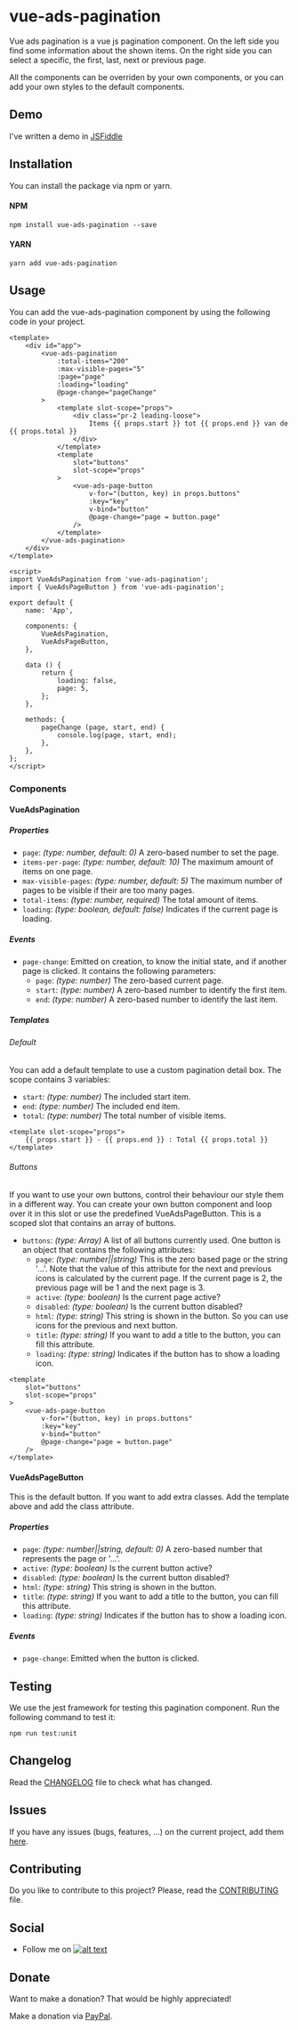 # vue-ads-pagination

Vue ads pagination is a vue js pagination component. 
On the left side you find some information about the shown items.
On the right side you can select a specific, the first, last, next or previous page.

All the components can be overriden by your own components, 
or you can add your own styles to the default components.

## Demo

I've written a demo in [JSFiddle](https://jsfiddle.net/arnedesmedt/18n9k6vm)

## Installation

You can install the package via npm or yarn.

#### NPM

```npm install vue-ads-pagination --save```

#### YARN

```yarn add vue-ads-pagination```

## Usage

You can add the vue-ads-pagination component by using the following code in your project.

```vue
<template>
    <div id="app">
        <vue-ads-pagination
            :total-items="200"
            :max-visible-pages="5"
            :page="page"
            :loading="loading"
            @page-change="pageChange"
        >
            <template slot-scope="props">
                <div class="pr-2 leading-loose">
                    Items {{ props.start }} tot {{ props.end }} van de {{ props.total }}
                </div>
            </template>
            <template
                slot="buttons"
                slot-scope="props"
            >
                <vue-ads-page-button
                    v-for="(button, key) in props.buttons"
                    :key="key"
                    v-bind="button"
                    @page-change="page = button.page"
                />
            </template>
        </vue-ads-pagination>
    </div>
</template>

<script>
import VueAdsPagination from 'vue-ads-pagination';
import { VueAdsPageButton } from 'vue-ads-pagination';

export default {
    name: 'App',
    
    components: {
        VueAdsPagination,
        VueAdsPageButton,
    },

    data () {
        return {
            loading: false,
            page: 5,
        };
    },

    methods: {
        pageChange (page, start, end) {
            console.log(page, start, end);
        },
    },
};
</script>
```

### Components

#### VueAdsPagination

##### Properties

- `page`: *(type: number, default: 0)* A zero-based number to set the page.
- `items-per-page`: *(type: number, default: 10)* The maximum amount of items on one page.
- `max-visible-pages`: *(type: number, default: 5)* The maximum number of pages to be visible if their are too many pages.
- `total-items`: *(type: number, required)* The total amount of items.
- `loading`: *(type: boolean, default: false)* Indicates if the current page is loading.

##### Events

- `page-change`: Emitted on creation, to know the initial state, and if another page is clicked. It contains the following parameters:
    - `page`: *(type: number)* The zero-based current page.
    - `start`: *(type: number)* A zero-based number to identify the first item.
    - `end`: *(type: number)* A zero-based number to identify the last item.
        
##### Templates

###### Default

You can add a default template to use a custom pagination detail box.
The scope contains 3 variables:

- `start`: *(type: number)* The included start item.
- `end`: *(type: number)* The included end item.
- `total`: *(type: number)* The total number of visible items.

```vue
<template slot-scope="props">
    {{ props.start }} - {{ props.end }} : Total {{ props.total }}
</template>
```

###### Buttons

If you want to use your own buttons, control their behaviour our style them in a different way.
You can create your own button component and loop over it in this slot or use the predefined VueAdsPageButton.
This is a scoped slot that contains an array of buttons.

- `buttons`: *(type: Array)* A list of all buttons currently used. One button is an object that contains the following attributes:
    - `page`: *(type: number||string)* This is the zero based page or the string '...'. 
    Note that the value of this attribute for the next and previous icons is calculated by the current page.
    If the current page is 2, the previous page will be 1 and the next page is 3.
    - `active`: *(type: boolean)* Is the current page active?
    - `disabled`: *(type: boolean)* Is the current button disabled?
    - `html`: *(type: string)* This string is shown in the button. So you can use icons for the previous and next button.
    - `title`: *(type: string)* If you want to add a title to the button, you can fill this attribute.
    - `loading`: *(type: string)* Indicates if the button has to show a loading icon.    

```vue
<template
    slot="buttons"
    slot-scope="props"
>
    <vue-ads-page-button
        v-for="(button, key) in props.buttons"
        :key="key"
        v-bind="button"
        @page-change="page = button.page"
    />
</template>
```

#### VueAdsPageButton

This is the default button. If you want to add extra classes. Add the template above and add the class attribute.

##### Properties

- `page`: *(type: number||string, default: 0)* A zero-based number that represents the page or '...'.
- `active`: *(type: boolean)* Is the current button active?
- `disabled`: *(type: boolean)* Is the current button disabled?
- `html`: *(type: string)* This string is shown in the button.
- `title`: *(type: string)* If you want to add a title to the button, you can fill this attribute.
- `loading`: *(type: string)* Indicates if the button has to show a loading icon.

##### Events

- `page-change`: Emitted when the button is clicked.

## Testing

We use the jest framework for testing this pagination component. Run the following command to test it:

```
npm run test:unit
```

## Changelog

Read the [CHANGELOG](CHANGELOG.md) file to check what has changed.

## Issues

If you have any issues (bugs, features, ...) on the current project, add them [here](https://gitlab.com/arnedesmedt/vue-ads-pagination/issues/new).

## Contributing

Do you like to contribute to this project? Please, read the [CONTRIBUTING](CONTRIBUTING.md) file.

## Social

[1]: http://www.twitter.com/arnesmedt
[1.1]: http://i.imgur.com/wWzX9uB.png (@ArneSmedt)
 - Follow me on [![alt text][1.1]][1]
 
## Donate

Want to make a donation? 
That would be highly appreciated!

Make a donation via [PayPal](https://www.paypal.me/arnedesmedt).
